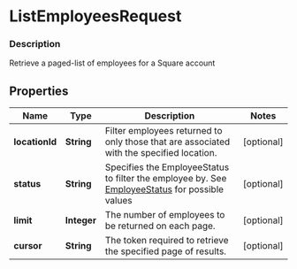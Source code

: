 
# ListEmployeesRequest

### Description

Retrieve a paged-list of employees for a Square account

## Properties
Name | Type | Description | Notes
------------ | ------------- | ------------- | -------------
**locationId** | **String** | Filter employees returned to only those that are associated with the specified location. |  [optional]
**status** | **String** | Specifies the EmployeeStatus to filter the employee by. See [EmployeeStatus](#type-employeestatus) for possible values |  [optional]
**limit** | **Integer** | The number of employees to be returned on each page. |  [optional]
**cursor** | **String** | The token required to retrieve the specified page of results. |  [optional]



